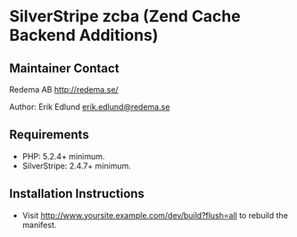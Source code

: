 # SilverStripe zcba (Zend Cache Backend Additions)

## Maintainer Contact

Redema AB <http://redema.se/>

Author: Erik Edlund <erik.edlund@redema.se>

## Requirements

 * PHP: 5.2.4+ minimum.
 * SilverStripe: 2.4.7+ minimum.
 
## Installation Instructions

 * Visit http://www.yoursite.example.com/dev/build?flush=all to rebuild the
   manifest.

